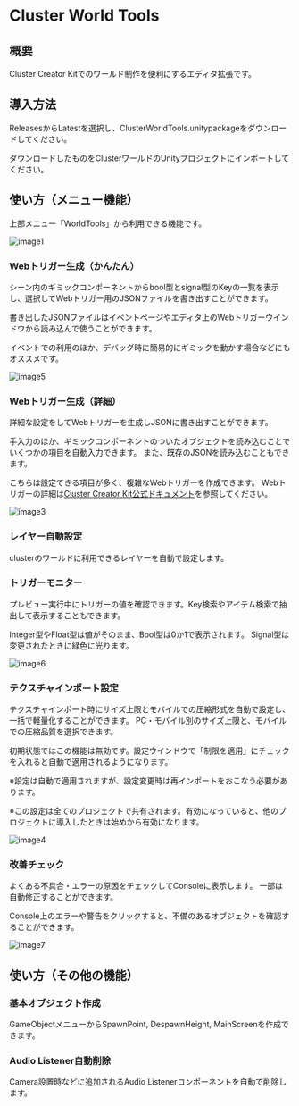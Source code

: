 # Cluster World Tools
## 概要
Cluster Creator Kitでのワールド制作を便利にするエディタ拡張です。

## 導入方法
ReleasesからLatestを選択し、ClusterWorldTools.unitypackageをダウンロードしてください。

ダウンロードしたものをClusterワールドのUnityプロジェクトにインポートしてください。

## 使い方（メニュー機能）
上部メニュー「WorldTools」から利用できる機能です。

![image1](https://user-images.githubusercontent.com/64951202/198227274-55f86bb4-2170-4bcb-9c37-91ba1141be7c.png)

### Webトリガー生成（かんたん）
シーン内のギミックコンポーネントからbool型とsignal型のKeyの一覧を表示し、選択してWebトリガー用のJSONファイルを書き出すことができます。

書き出したJSONファイルはイベントページやエディタ上のWebトリガーウインドウから読み込んで使うことができます。

イベントでの利用のほか、デバッグ時に簡易的にギミックを動かす場合などにもオススメです。

![image5](https://user-images.githubusercontent.com/64951202/198228837-4032f514-32d8-43db-97ac-a90919f59c4b.png)

### Webトリガー生成（詳細）
詳細な設定をしてWebトリガーを生成しJSONに書き出すことができます。

手入力のほか、ギミックコンポーネントのついたオブジェクトを読み込むことでいくつかの項目を自動入力できます。
また、既存のJSONを読み込むこともできます。

こちらは設定できる項目が多く、複雑なWebトリガーを作成できます。
Webトリガーの詳細は[Cluster Creator Kit公式ドキュメント](https://docs.cluster.mu/creatorkit/event/web-trigger/)を参照してください。

![image3](https://user-images.githubusercontent.com/64951202/198228933-dd8edb9d-dcd0-46f4-99b7-a7fab1e966da.png)

### レイヤー自動設定
clusterのワールドに利用できるレイヤーを自動で設定します。

### トリガーモニター
プレビュー実行中にトリガーの値を確認できます。Key検索やアイテム検索で抽出して表示することもできます。

Integer型やFloat型は値がそのまま、Bool型は0か1で表示されます。
Signal型は変更されたときに緑色に光ります。

![image6](https://user-images.githubusercontent.com/64951202/198227542-93e42af8-5088-46f2-b512-4c428e72c7c0.png)

### テクスチャインポート設定
テクスチャインポート時にサイズ上限とモバイルでの圧縮形式を自動で設定し、一括で軽量化することができます。
PC・モバイル別のサイズ上限と、モバイルでの圧縮品質を選択できます。

初期状態ではこの機能は無効です。設定ウインドウで「制限を適用」にチェックを入れると自動で適用されるようになります。

※設定は自動で適用されますが、設定変更時は再インポートをおこなう必要があります。

※この設定は全てのプロジェクトで共有されます。有効になっていると、他のプロジェクトに導入したときは始めから有効になります。

![image4](https://user-images.githubusercontent.com/64951202/198227683-9f7a608f-927e-493c-b615-7770a69e3ad0.png)

### 改善チェック
よくある不具合・エラーの原因をチェックしてConsoleに表示します。 一部は自動修正することができます。

Console上のエラーや警告をクリックすると、不備のあるオブジェクトを確認することができます。

![image7](https://user-images.githubusercontent.com/64951202/198227974-67c0aa96-07c9-4d53-91cf-c95f571f2c25.png)

## 使い方（その他の機能）

### 基本オブジェクト作成
GameObjectメニューからSpawnPoint, DespawnHeight, MainScreenを作成できます。

### Audio Listener自動削除
Camera設置時などに追加されるAudio Listenerコンポーネントを自動で削除します。
